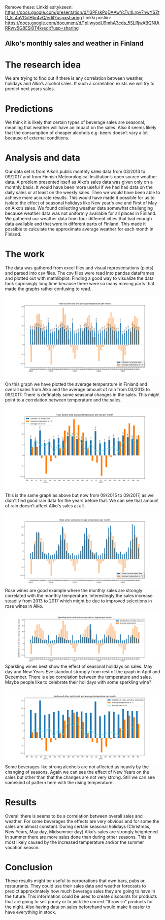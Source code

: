 Remove these:
Linkki esitykseen: https://docs.google.com/presentation/d/13PFskPgDAAwYcTv4Lrpv7nwYSZtD_5L4aVGxIHbr4yQ/edit?usp=sharing
Linkki postiin: https://docs.google.com/document/d/1pIIwyodU9mhA3cds_5SLRjwABQNUtRRwv5G8ESl0T4k/edit?usp=sharing

## Alko's monthly sales and weather in Finland


# The research idea
We are trying to find out if there is any correlation between weather, holidays and Alko’s alcohol sales. If such a correlation exists we will try to predict next years sales.

# Predictions
We think it is likely that certain types of beverage sales are seasonal, meaning that weather will have an impact on the sales. Also it seems likely that the consumption of cheaper alcohols e.g. beers doesn’t vary a lot because of external conditions. 

# Analysis and data
Our data set is from Alko’s public monthly sales data from 03/2013 to 09/2017 and from Finnish Meteorological Institution’s open source weather data. 
A problem presented itself as Alko’s sales data was given only on a monthly basis. It would have been more useful if we had had data on the daily sales or at least on the weekly sales. Then we would have been able to achieve more accurate results. This would have made it possible for us to isolate the effect of seasonal holidays like New year's eve and First of May on Alko’s sales. 
We found collecting weather data somewhat challenging because weather data was not uniformly available for all places in Finland. We gathered our weather data from four different cities that had enough data available and that were in different parts of Finland. This made it possible to calculate the approximate average weather for each month in Finland.

# The work
The data was gathered from excel files and visual representations (plots) and parsed into csv files. The csv files were read into pandas dataframes and plotted out with mathlibplot. Finding a good way to visualize the data took suprisingly long time because there were so many moving parts that made the graphs rather confusing to read. 

![overall](https://github.com/JoonasSa/alkodata/blob/master/images/overall.png)

On this graph we have plotted the average temperature in Finland and overall sales from Alko and the average amount of rain from 03/2013 to 09/2017. There is definately some seasonal changes in the sales. This might point to a correlation between temperature and the sales.

![overall with rain](https://github.com/JoonasSa/alkodata/blob/master/images/withRain.png)

This is the same graph as above but now from 09/2015 to 09/2017, as we didn't find good rain data for the years before that. We can see that amount of rain doesn't affect Alko's sales at all.

![rose wine](https://github.com/JoonasSa/alkodata/blob/master/images/rose.png)
Rose wines are good example where the monthly sales are strongly correlated with the monthly temperature. Interestingly the sales increase steadily from 2013 to 2017 which might be due to improved selections in rose wines in Alko. 

![sparkling wine](https://github.com/JoonasSa/alkodata/blob/master/images/sparkling.png)
Sparkling wines best show the effect of seasonal holidays on sales. May day and New Years Eve standout strongly from rest of the graph in April and December. There is also correlation between the temperature and sales. Maybe people like to celebrate their holidays with some sparkling wine?

![vodka and spirits](https://github.com/JoonasSa/alkodata/blob/master/images/vodka.png)
Some beverages like strong alcohols are not affected as heavily by the changing of seasons. Again we can see the effect of New Years on the sales but other than that the changes are not very strong. Still we can see somekind of pattern here with the rising temperature.

# Results
Overall there is seems to be a correlation between overall sales and weather. For some beverages the effects are very obvious and for some the sales are almost constant. During certain seasonal holidays (Christmas, New Years, May day, Midsummer day) Alko’s sales are strongly heightened. In summer there are more sales done than during other seasons. This is most likely caused by the increased temperature and/or the summer vacation season.

# Conclusion
These results might be useful to corporations that own bars, pubs or restaurants. They could use their sales data and weather forecasts to predict approximately how much beverage sales they are going to have in the future. This information could be used to create discounts for products that are going to sell poorly or to pick the correct “throw-in” products for the night. Also having data on sales beforehand would make it easier to have everything in stock.
